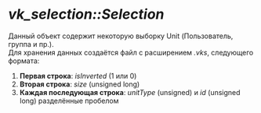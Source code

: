 # *vk_selection::Selection*
Данный объект содержит некоторую выборку Unit (Пользователь, группа и пр.).  
Для хранения данных создаётся файл с расширением *.vks*, следующего формата:  
1. **Первая строка**: *isInverted* (1 или 0)
2. **Вторая строка**: *size* (unsigned long)
3. **Каждая последующая строка**: *unitType* (unsigned) и *id* (unsigned long) разделённые пробелом
